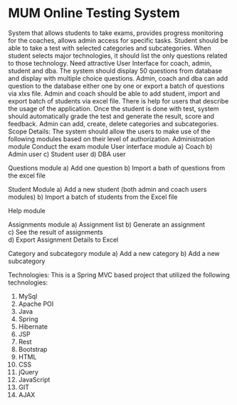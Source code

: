 # MUM Online Testing System
 
System that allows students to take exams, provides progress monitoring for the coaches, allows admin access for specific tasks. Student should be able to take a test with selected categories and subcategories. When student selects major technologies, it should list the only questions related to those technology. Need attractive User Interface for coach, admin, student and dba. The system should display 50 questions from database and display with multiple choice questions. Admin, coach and dba can add question to the database either one by one or export a batch of questions via xlxs file. Admin and coach should be able to add student, import and export batch of students via excel file. There is help for users that describe the usage of the application. Once the student is done with test, system should automatically grade the test and generate the result, score and feedback. Admin can add, create, delete categories and subcategories. 
Scope Details:
   The system should allow the users to make use of the following modules based on their level of authorization.
Administration module
Conduct the exam module
User interface module
a) 	Coach
b) 	Admin user
c)  	Student user
d) 	DBA user


Questions module
a) 	Add one question
b) 	Import a bath of questions from the excel file


Student Module
a) 	Add a new student (both admin and coach users modules)
b) 	Import a batch of students from the Excel file


Help module


Assignments module
a) 	Assignment list
b) 	Generate an assignment		
c)  	See the result of assignments	
d) 	Export Assignment Details to Excel


Category and subcategory module
a) 	Add a new category
b) 	Add a new subcategory



Technologies:      This is a Spring MVC based project that utilized the following technologies:
1.	MySql
2.	Apache POI
3.	Java
4.	Spring
5.	Hibernate
6.	JSP
7.	Rest
8.	Bootstrap 
9.	HTML
10.	CSS
11.	jQuery
12.	JavaScript
13.	GIT
14.	AJAX
